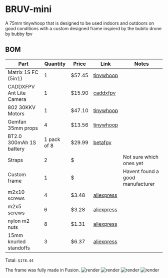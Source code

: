 # BRUV-mini

A 75mm tinywhoop that is designed to be used indoors and outdoors on good conditions with a custom designed frame inspierd by the bubito drone by bubby fpv

## BOM

| Part                         | Quantity | Price  | Link                                                                                                                       | Notes                                                           |
| ---------------------------- | -------- | ------ | -------------------------------------------------------------------------------------------------------------------------- | --------------------------------------------------------------- |
| Matrix 1S FC (5in1)          | 1        | $57.45 | [tinywhoop](https://www.tinywhoop.com/collections/electronics/products/matrixfc)                                           |
| CADDXFPV Ant Lite Camera     | 1        | $15.90 | [caddxfpv](https://caddxfpv.com/products/caddxfpv-ant-lite-4-3-fpvcycle-edition)                                           |
| 802 30KKV Motors             | 1        | $47.10 | [tinywhoop](https://www.tinywhoop.com/collections/802-motors/products/802-30kkv-rockets-project-topspin-tiny-whoop-motors) |
| Gemfan 35mm props            | 4        | $13.56 | [tinywhoop](https://www.tinywhoop.com/products/gemfan-3-bladed-35mm-1mm-shaft-props?variant=42160686497956)                |
| BT2.0 300mAh 1S battery      | 1 pack of 8  | $29.99 | [betafpv](https://betafpv.com/collections/batt-1s/products/bt2-0-300mah-1s-30c-battery-8pcs)                           |
| Straps                       | 2        | $ |                                                                                                                                 |Not sure which ones yet
| Custom frame                 | 1        | $ |                                                                                                                                 |Havent found a good manufacturer
| m2x10 screws                 | 4        | $3.48 |  [aliexpress](https://pt.aliexpress.com/item/1005007249068859.html?spm=a2g0o.productlist.main.8.6989I79zI79zVA&aem_p4p_detail=202506260340284968824308862000002391743&algo_pvid=2a686818-4f1a-44a3-acba-2a08d97918e9&algo_exp_id=2a686818-4f1a-44a3-acba-2a08d97918e9-7&pdp_ext_f=%7B%22order%22%3A%221703%22%2C%22eval%22%3A%221%22%7D&pdp_npi=4%40dis%21EUR%212.97%212.97%21%21%213.39%213.39%21%402103847817509344282103700eb368%2112000039947102296%21sea%21PT%216372042523%21X&curPageLogUid=LIRkOpvgeLgl&utparam-url=scene%3Asearch%7Cquery_from%3A&search_p4p_id=202506260340284968824308862000002391743_2)                                         |
| m2x5 screws                  | 6        | $3.28 |  [aliexpress](https://pt.aliexpress.com/item/1005007249068859.html?spm=a2g0o.productlist.main.8.6989I79zI79zVA&aem_p4p_detail=202506260340284968824308862000002391743&algo_pvid=2a686818-4f1a-44a3-acba-2a08d97918e9&algo_exp_id=2a686818-4f1a-44a3-acba-2a08d97918e9-7&pdp_ext_f=%7B%22order%22%3A%221703%22%2C%22eval%22%3A%221%22%7D&pdp_npi=4%40dis%21EUR%212.97%212.97%21%21%213.39%213.39%21%402103847817509344282103700eb368%2112000039947102296%21sea%21PT%216372042523%21X&curPageLogUid=LIRkOpvgeLgl&utparam-url=scene%3Asearch%7Cquery_from%3A&search_p4p_id=202506260340284968824308862000002391743_2)                                         |
| nylon m2 nuts                | 8        | $1.31 | [aliexpress](https://pt.aliexpress.com/item/1005005203028580.html?spm=a2g0o.productlist.main.2.6a7e5165o0YQSd&algo_pvid=45368365-0c47-445c-9c74-579d4e111e16&algo_exp_id=45368365-0c47-445c-9c74-579d4e111e16-1&pdp_ext_f=%7B%22order%22%3A%221018%22%2C%22eval%22%3A%221%22%7D&pdp_npi=4%40dis%21EUR%211.40%211.37%21%21%2111.44%2111.22%21%402103963717509350799621704ecaa1%2112000032138763289%21sea%21PT%216372042523%21X&curPageLogUid=AHVCUEDyPIY6&utparam-url=scene%3Asearch%7Cquery_from%3A)                                                                                                                                                                                            |
| 15mm knurled standoffs       | 3        | $6.37 | [aliexpress](https://pt.aliexpress.com/item/1005005810774457.html?spm=a2g0o.productlist.main.3.20f61bdajVHzGg&algo_pvid=bb176965-0b02-4a77-bf54-9e09ce67162b&algo_exp_id=bb176965-0b02-4a77-bf54-9e09ce67162b-2&pdp_ext_f=%7B%22order%22%3A%2250%22%2C%22eval%22%3A%221%22%7D&pdp_npi=4%40dis%21EUR%217.25%215.44%21%21%2159.31%2144.48%21%40211b61a417509352292755226ebd25%2112000034433113679%21sea%21PT%216372042523%21X&curPageLogUid=bLHMrNpa8XPI&utparam-url=scene%3Asearch%7Cquery_from%3A)                                                                                                  |

Total: `$178.44`  

The frame was fully made in Fusion.
![render](https://hc-cdn.hel1.your-objectstorage.com/s/v3/4f4e4da85feec8a0dba3f21e50d8a119f62831bd_mini_drone_frame_2025-jun-12_03-24-35pm-000_customizedview15170929896.png)
![render](https://hc-cdn.hel1.your-objectstorage.com/s/v3/dd0f6015f9e2e8982eb5450ec031ed1e8dcf34ab_mini_drone_frame_2025-jun-12_03-32-30pm-000_customizedview33476468584.png)
![render](https://hc-cdn.hel1.your-objectstorage.com/s/v3/c7a732422ddc65ffb56d95d5c2db8654ff6ba528_mini_drone_frame_2025-jun-12_03-33-45pm-000_customizedview23452069027.png)
![render](https://hc-cdn.hel1.your-objectstorage.com/s/v3/45ded27c9e98514d4d0557f3b4dc4cd2a47f5451_mini_drone_frame_2025-jun-12_03-35-29pm-000_customizedview38184516535.png)

